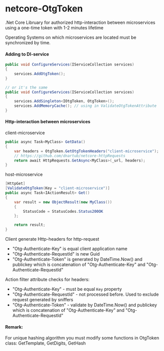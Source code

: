 # netcore-OtgToken
.Net Core Libruary for authorized http-interaction between microservices using a one-time token with  1-2 minutes lifetime

Operating Systems on which microservices are located must be synchronized by time.

#### Adding to DI-service

```csharp
public void ConfigureServices(IServiceCollection services)
{
    services.AddOtgToken();
}

// or it's the same
public void ConfigureServices(IServiceCollection services)
{
    services.AddSingleton<IOtgToken, OtgToken>();
    services.AddMemoryCache(); // using in ValidateOtgTokenAttribute
}
```

#### Http-interaction between microservices

client-microservice

```csharp
public async Task<MyClass> GetData()
{
    var headers = OtgToken.GetOtgTokenHeaders("client-microservice");
    // https://github.com/dnartub/netcore-httpRequests
    return await HttpRequests.GetAsync<MyClass>(_url, headers);
}
```

host-microservice

```csharp
[HttpGet]
[ValidateOtgToken(Key = "client-microservice")]
public async Task<IActionResult> Get()
{
    var result = new ObjectResult(new MyClass())
    {
        StatusCode = StatusCodes.Status200OK
    };

    return result;
}
```
Client generate Http-headers for http-request
* "Otg-Authenticate-Key" is equal client application name
* "Otg-Authenticate-RequestId" is new Guid 
* "Otg-Authenticate-Token" is generated by DateTime.Now() and publickey which is  concatenation of "Otg-Authenticate-Key" and "Otg-Authenticate-RequestId"

Action filter attribute checks for headers: 
* "Otg-Authenticate-Key" - must be equal `Key` property
* "Otg-Authenticate-RequestId" - not processed before. Used to exclude request generated by sniffers
* "Otg-Authenticate-Token" - validate by DateTime.Now() and publickey which is concatenation of "Otg-Authenticate-Key" and "Otg-Authenticate-RequestId"


#### Remark:

For unique hashing algorithm you must modify some functions in OtgToken class: GetTemplate,  GetDigits, GetHash


